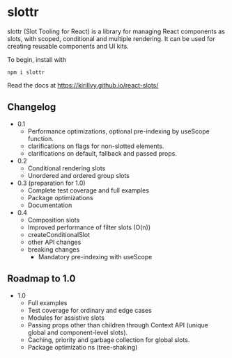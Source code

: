# slottr

slottr (Slot Tooling for React) is a library for managing React components as slots, with scoped, conditional and
multiple rendering. It can be used for creating reusable components and UI kits.

To begin, install with

```
npm i slottr
```

Read the docs at https://kirillvy.github.io/react-slots/


## Changelog

- 0.1
  - Performance optimizations, optional pre-indexing by useScope function.
  - clarifications on flags for non-slotted elements.
  - clarifications on default, fallback and passed props.
- 0.2
  - Conditional rendering slots
  - Unordered and ordered group slots
- 0.3 (preparation for 1.0)
  - Complete test coverage and full examples
  - Package optimizations
  - Documentation
- 0.4
  - Composition slots
  - Improved performance of filter slots (O(n))
  - createConditionalSlot
  - other API changes
  - breaking changes 
    - Mandatory pre-indexing with useScope

## Roadmap to 1.0

- 1.0
  - Full examples
  - Test coverage for ordinary and edge cases
  - Modules for assistive slots
  - Passing props other than children through Context API (unique global and component-level slots).
  - Caching, priority and garbage collection for global slots.
  - Package optimizatio ns (tree-shaking)